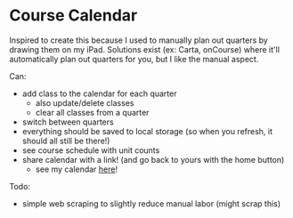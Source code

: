 # Course Calendar

Inspired to create this because I used to manually plan out quarters by drawing them on my iPad. Solutions exist (ex: Carta, onCourse) where it'll automatically plan out quarters for you, but I like the manual aspect.

Can:

- add class to the calendar for each quarter
  - also update/delete classes
  - clear all classes from a quarter
- switch between quarters
- everything should be saved to local storage (so when you refresh, it should all still be there!)
- see course schedule with unit counts
- share calendar with a link! (and go back to yours with the home button)
  - see my calendar [here](https://course-calendar.vercel.app/?id=df856d13-5769-4869-af5f-807484548d91)!

Todo:

- simple web scraping to slightly reduce manual labor (might scrap this)
